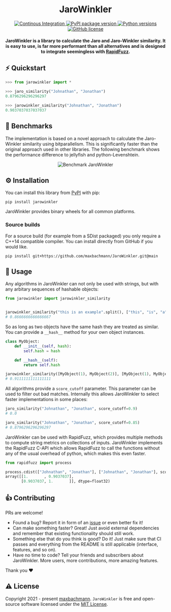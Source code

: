 
<h1 align="center">
 JaroWinkler
</h1>
<p align="center">
  <a href="https://github.com/maxbachmann/JaroWinkler/actions">
    <img src="https://github.com/maxbachmann/JaroWinkler/workflows/Build/badge.svg"
         alt="Continous Integration">
  </a>
  <a href="https://pypi.org/project/jarowinkler/">
    <img src="https://img.shields.io/pypi/v/jarowinkler"
         alt="PyPI package version">
  </a>
  <a href="https://www.python.org">
    <img src="https://img.shields.io/pypi/pyversions/jarowinkler"
         alt="Python versions">
  </a><br/>
  <a href="https://github.com/maxbachmann/JaroWinkler/blob/main/LICENSE">
    <img src="https://img.shields.io/github/license/maxbachmann/JaroWinkler"
         alt="GitHub license">
  </a>
</p>

<h4 align="center">JaroWinkler is a library to calculate the Jaro and Jaro-Winkler similarity. It is easy to use, is far more performant than all alternatives and is designed to integrate seemingless with <a href="https://github.com/maxbachmann/RapidFuzz">RapidFuzz</a>.</h4>



## :zap: Quickstart
```python
>>> from jarowinkler import *

>>> jaro_similarity("Johnathan", "Jonathan")
0.8796296296296297

>>> jarowinkler_similarity("Johnathan", "Jonathan")
0.9037037037037037
```

## 🚀 Benchmarks
The implementation is based on a novel approach to calculate the Jaro-Winkler similarity using bitparallelism. This is significantly faster than the original approach used in other libraries. The following benchmark shows the performance difference to jellyfish and python-Levenshtein. 

<p align="center">
<img src="https://raw.githubusercontent.com/maxbachmann/JaroWinkler/main/bench/results/JaroWinkler.svg?sanitize=true" alt="Benchmark JaroWinkler">
</p>

## ⚙️ Installation

You can install this library from [PyPI](https://pypi.org/project/jarowinkler/) with pip:
```
pip install jarowinkler
```
JaroWinkler provides binary wheels for all common platforms.

### Source builds

For a source build (for example from a SDist packaged) you only require a C++14 compatible compiler. You can install directly from GitHub if you would like.
```
pip install git+https://github.com/maxbachmann/JaroWinkler.git@main
```

## 📖 Usage

Any algorithms in JaroWinkler can not only be used with strings, but with any arbitary sequences of hashable objects:
```python
from jarowinkler import jarowinkler_similarity


jarowinkler_similarity("this is an example".split(), ["this", "is", "a", "example"])
# 0.8666666666666667
```

So as long as two objects have the same hash they are treated as similar. You can provide a `__hash__` method for your own object instances.

```python
class MyObject:
    def __init__(self, hash):
        self.hash = hash

    def __hash__(self):
        return self.hash

jarowinkler_similarity([MyObject(1), MyObject(2)], [MyObject(1), MyObject(2), MyObject(3)])
# 0.9111111111111111
```

All algorithms provide a `score_cutoff` parameter. This parameter can be used to filter out bad matches. Internally this allows JaroWinkler to select faster implementations in some places:

```python
jaro_similarity("Johnathan", "Jonathan", score_cutoff=0.9)
# 0.0

jaro_similarity("Johnathan", "Jonathan", score_cutoff=0.85)
# 0.8796296296296297
```

JaroWinkler can be used with RapidFuzz, which provides multiple methods to compute string metrics on collections of inputs. JaroWinkler implements the RapidFuzz C-API which allows RapidFuzz to call the functions without any of the usual overhead of python, which makes this even faster.

```python
from rapidfuzz import process

process.cdist(["Johnathan", "Jonathan"], ["Johnathan", "Jonathan"], scorer=jarowinkler_similarity)
array([[1.       , 0.9037037],
       [0.9037037, 1.       ]], dtype=float32)
```

## 👍 Contributing

PRs are welcome!
- Found a bug? Report it in form of an [issue](https://github.com/maxbachmann/JaroWinkler/issues) or even better fix it!
- Can make something faster? Great! Just avoid external dependencies and remember that existing functionality should still work.
- Something else that do you think is good? Do it! Just make sure that CI passes and everything from the README is still applicable (interface, features, and so on).
- Have no time to code? Tell your friends and subscribers about JaroWinkler. More users, more contributions, more amazing features.

Thank you :heart:

## ⚠️ License
Copyright 2021 - present [maxbachmann](https://github.com/maxbachmann). `JaroWinkler` is free and open-source software licensed under the [MIT License](https://github.com/maxbachmann/JaroWinkler/blob/main/LICENSE).
